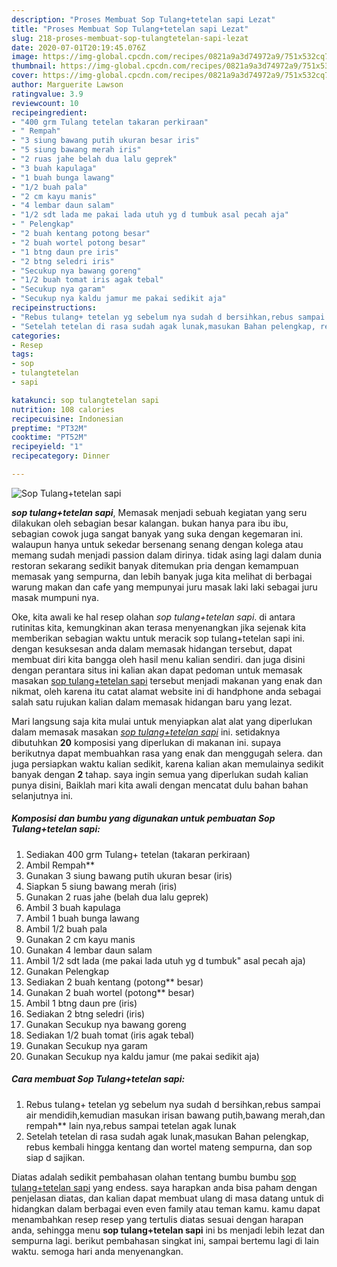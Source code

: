```yaml
---
description: "Proses Membuat Sop Tulang+tetelan sapi Lezat"
title: "Proses Membuat Sop Tulang+tetelan sapi Lezat"
slug: 218-proses-membuat-sop-tulangtetelan-sapi-lezat
date: 2020-07-01T20:19:45.076Z
image: https://img-global.cpcdn.com/recipes/0821a9a3d74972a9/751x532cq70/sop-tulangtetelan-sapi-foto-resep-utama.jpg
thumbnail: https://img-global.cpcdn.com/recipes/0821a9a3d74972a9/751x532cq70/sop-tulangtetelan-sapi-foto-resep-utama.jpg
cover: https://img-global.cpcdn.com/recipes/0821a9a3d74972a9/751x532cq70/sop-tulangtetelan-sapi-foto-resep-utama.jpg
author: Marguerite Lawson
ratingvalue: 3.9
reviewcount: 10
recipeingredient:
- "400 grm Tulang tetelan takaran perkiraan"
- " Rempah"
- "3 siung bawang putih ukuran besar iris"
- "5 siung bawang merah iris"
- "2 ruas jahe belah dua lalu geprek"
- "3 buah kapulaga"
- "1 buah bunga lawang"
- "1/2 buah pala"
- "2 cm kayu manis"
- "4 lembar daun salam"
- "1/2 sdt lada me pakai lada utuh yg d tumbuk asal pecah aja"
- " Pelengkap"
- "2 buah kentang potong besar"
- "2 buah wortel potong besar"
- "1 btng daun pre iris"
- "2 btng seledri iris"
- "Secukup nya bawang goreng"
- "1/2 buah tomat iris agak tebal"
- "Secukup nya garam"
- "Secukup nya kaldu jamur me pakai sedikit aja"
recipeinstructions:
- "Rebus tulang+ tetelan yg sebelum nya sudah d bersihkan,rebus sampai air mendidih,kemudian masukan irisan bawang putih,bawang merah,dan rempah** lain nya,rebus sampai tetelan agak lunak"
- "Setelah tetelan di rasa sudah agak lunak,masukan Bahan pelengkap, rebus kembali hingga kentang dan wortel mateng sempurna, dan sop siap d sajikan."
categories:
- Resep
tags:
- sop
- tulangtetelan
- sapi

katakunci: sop tulangtetelan sapi 
nutrition: 108 calories
recipecuisine: Indonesian
preptime: "PT32M"
cooktime: "PT52M"
recipeyield: "1"
recipecategory: Dinner

---
```



![Sop Tulang+tetelan sapi](https://img-global.cpcdn.com/recipes/0821a9a3d74972a9/751x532cq70/sop-tulangtetelan-sapi-foto-resep-utama.jpg)

<b><i>sop tulang+tetelan sapi</i></b>, Memasak menjadi sebuah kegiatan yang seru dilakukan oleh sebagian besar kalangan. bukan hanya para ibu ibu, sebagian cowok juga sangat banyak yang suka dengan kegemaran ini. walaupun hanya untuk sekedar bersenang senang dengan kolega atau memang sudah menjadi passion dalam dirinya. tidak asing lagi dalam dunia restoran sekarang sedikit banyak ditemukan pria dengan kemampuan memasak yang sempurna, dan lebih banyak juga kita melihat di berbagai warung makan dan cafe yang mempunyai juru masak laki laki sebagai juru masak mumpuni nya.

Oke, kita awali ke hal resep olahan <i>sop tulang+tetelan sapi</i>. di antara rutinitas kita, kemungkinan akan terasa menyenangkan jika sejenak kita memberikan sebagian waktu untuk meracik sop tulang+tetelan sapi ini. dengan kesuksesan anda dalam memasak hidangan tersebut, dapat membuat diri kita bangga oleh hasil menu kalian sendiri. dan juga disini dengan perantara situs ini kalian akan dapat pedoman untuk memasak masakan <u>sop tulang+tetelan sapi</u> tersebut menjadi makanan yang enak dan nikmat, oleh karena itu catat alamat website ini di handphone anda sebagai salah satu rujukan kalian dalam memasak hidangan baru yang lezat.




Mari langsung saja kita mulai untuk menyiapkan alat alat yang diperlukan dalam memasak masakan <u><i>sop tulang+tetelan sapi</i></u> ini. setidaknya dibutuhkan <b>20</b> komposisi yang diperlukan di makanan ini. supaya berikutnya dapat membuahkan rasa yang enak dan menggugah selera. dan juga persiapkan waktu kalian sedikit, karena kalian akan memulainya sedikit banyak dengan <b>2</b> tahap. saya ingin semua yang diperlukan sudah kalian punya disini, Baiklah mari kita awali dengan mencatat dulu bahan bahan selanjutnya ini.

<!--inarticleads1-->

##### Komposisi dan bumbu yang digunakan untuk pembuatan Sop Tulang+tetelan sapi:

1. Sediakan 400 grm Tulang+ tetelan (takaran perkiraan)
1. Ambil  Rempah**
1. Gunakan 3 siung bawang putih ukuran besar (iris)
1. Siapkan 5 siung bawang merah (iris)
1. Gunakan 2 ruas jahe (belah dua lalu geprek)
1. Ambil 3 buah kapulaga
1. Ambil 1 buah bunga lawang
1. Ambil 1/2 buah pala
1. Gunakan 2 cm kayu manis
1. Gunakan 4 lembar daun salam
1. Ambil 1/2 sdt lada (me pakai lada utuh yg d tumbuk&#34; asal pecah aja)
1. Gunakan  Pelengkap
1. Sediakan 2 buah kentang (potong** besar)
1. Gunakan 2 buah wortel (potong** besar)
1. Ambil 1 btng daun pre (iris)
1. Sediakan 2 btng seledri (iris)
1. Gunakan Secukup nya bawang goreng
1. Sediakan 1/2 buah tomat (iris agak tebal)
1. Gunakan Secukup nya garam
1. Gunakan Secukup nya kaldu jamur (me pakai sedikit aja)




<!--inarticleads2-->

##### Cara membuat Sop Tulang+tetelan sapi:

1. Rebus tulang+ tetelan yg sebelum nya sudah d bersihkan,rebus sampai air mendidih,kemudian masukan irisan bawang putih,bawang merah,dan rempah** lain nya,rebus sampai tetelan agak lunak
1. Setelah tetelan di rasa sudah agak lunak,masukan Bahan pelengkap, rebus kembali hingga kentang dan wortel mateng sempurna, dan sop siap d sajikan.




Diatas adalah sedikit pembahasan olahan tentang bumbu bumbu <u>sop tulang+tetelan sapi</u> yang endess. saya harapkan anda bisa paham dengan penjelasan diatas, dan kalian dapat membuat ulang di masa datang untuk di hidangkan dalam berbagai even even family atau teman kamu. kamu dapat menambahkan resep resep yang tertulis diatas sesuai dengan harapan anda, sehingga menu <b>sop tulang+tetelan sapi</b> ini bs menjadi lebih lezat dan sempurna lagi. berikut pembahasan singkat ini, sampai bertemu lagi di lain waktu. semoga hari anda menyenangkan.

